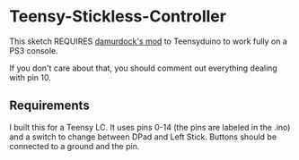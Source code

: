 # Teensy-Stickless-Controller

This sketch REQUIRES [damurdock's mod](https://github.com/damurdock/Teensyduino-PS-Button-Mod) to Teensyduino to work fully on a PS3 console.

If you don't care about that, you should comment out everything dealing with pin 10.

## Requirements

I built this for a Teensy LC. It uses pins 0-14 (the pins are labeled in the .ino) and a switch to change between DPad and Left Stick. 
Buttons should be connected to a ground and the pin.
